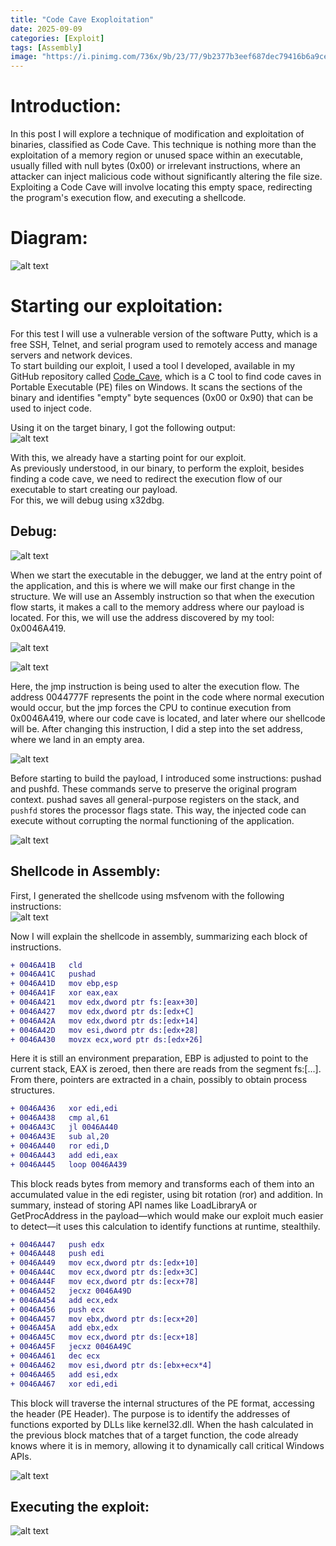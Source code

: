 ```yaml
---
title: "Code Cave Exoploitation"
date: 2025-09-09    
categories: [Exploit]
tags: [Assembly]
image: "https://i.pinimg.com/736x/9b/23/77/9b2377b3eef687dec79416b6a9ce52ce.jpg"
---
```


# Introduction:

In this post I will explore a technique of modification and exploitation of binaries, classified as Code Cave. This technique is nothing more than the exploitation of a memory region or unused space within an executable, usually filled with null bytes (0x00) or irrelevant instructions, where an attacker can inject malicious code without significantly altering the file size.  
Exploiting a Code Cave will involve locating this empty space, redirecting the program's execution flow, and executing a shellcode.

# Diagram:

![alt text](/assets/post6/diagrama.png)

# Starting our exploitation:
For this test I will use a vulnerable version of the software Putty, which is a free SSH, Telnet, and serial program used to remotely access and manage servers and network devices.  
To start building our exploit, I used a tool I developed, available in my GitHub repository called [Code_Cave](https://github.com/LipeOzyy/Code_Cave), which is a C tool to find code caves in Portable Executable (PE) files on Windows. It scans the sections of the binary and identifies "empty" byte sequences (0x00 or 0x90) that can be used to inject code.

Using it on the target binary, I got the following output:  
![alt text](/assets/post6/code_cave_tool.png) 

With this, we already have a starting point for our exploit.  
As previously understood, in our binary, to perform the exploit, besides finding a code cave, we need to redirect the execution flow of our executable to start creating our payload.  
For this, we will debug using x32dbg.

## Debug:

![alt text](/assets/post6/entrypoint.png) 

When we start the executable in the debugger, we land at the entry point of the application, and this is where we will make our first change in the structure. We will use an Assembly instruction so that when the execution flow starts, it makes a call to the memory address where our payload is located. For this, we will use the address discovered by my tool: 0x0046A419.  

![alt text](/assets/post6/in1.png)  

![alt text](/assets/post6/in2.png)

Here, the jmp instruction is being used to alter the execution flow. The address 0044777F represents the point in the code where normal execution would occur, but the jmp forces the CPU to continue execution from 0x0046A419, where our code cave is located, and later where our shellcode will be. After changing this instruction, I did a step into the set address, where we land in an empty area.  

![alt text](/assets/post6/area_vazia.png)

Before starting to build the payload, I introduced some instructions: pushad and pushfd. These commands serve to preserve the original program context. pushad saves all general-purpose registers on the stack, and `pushfd` stores the processor flags state. This way, the injected code can execute without corrupting the normal functioning of the application.

![alt text](/assets/post6/pushadpushfd.png)

## Shellcode in Assembly:
First, I generated the shellcode using msfvenom with the following instructions:  
![alt text](/assets/post6/msfvenom.png)

Now I will explain the shellcode in assembly, summarizing each block of instructions.


```diff
+ 0046A41B   cld
+ 0046A41C   pushad
+ 0046A41D   mov ebp,esp
+ 0046A41F   xor eax,eax
+ 0046A421   mov edx,dword ptr fs:[eax+30]
+ 0046A427   mov edx,dword ptr ds:[edx+C]
+ 0046A42A   mov edx,dword ptr ds:[edx+14]
+ 0046A42D   mov esi,dword ptr ds:[edx+28]
+ 0046A430   movzx ecx,word ptr ds:[edx+26]
```
Here it is still an environment preparation, EBP is adjusted to point to the current stack, EAX is zeroed, then there are reads from the segment fs:[...]. From there, pointers are extracted in a chain, possibly to obtain process structures.

```diff
+ 0046A436   xor edi,edi
+ 0046A438   cmp al,61
+ 0046A43C   jl 0046A440
+ 0046A43E   sub al,20
+ 0046A440   ror edi,D
+ 0046A443   add edi,eax
+ 0046A445   loop 0046A439
```
This block reads bytes from memory and transforms each of them into an accumulated value in the edi register, using bit rotation (ror) and addition. In summary, instead of storing API names like LoadLibraryA or GetProcAddress in the payload—which would make our exploit much easier to detect—it uses this calculation to identify functions at runtime, stealthily.

```diff
+ 0046A447   push edx
+ 0046A448   push edi
+ 0046A449   mov ecx,dword ptr ds:[edx+10]
+ 0046A44C   mov ecx,dword ptr ds:[edx+3C]
+ 0046A44F   mov ecx,dword ptr ds:[ecx+78]
+ 0046A452   jecxz 0046A49D
+ 0046A454   add ecx,edx
+ 0046A456   push ecx
+ 0046A457   mov ebx,dword ptr ds:[ecx+20]
+ 0046A45A   add ebx,edx
+ 0046A45C   mov ecx,dword ptr ds:[ecx+18]
+ 0046A45F   jecxz 0046A49C
+ 0046A461   dec ecx
+ 0046A462   mov esi,dword ptr ds:[ebx+ecx*4]
+ 0046A465   add esi,edx
+ 0046A467   xor edi,edi  
```
This block will traverse the internal structures of the PE format, accessing the header (PE Header). The purpose is to identify the addresses of functions exported by DLLs like kernel32.dll. When the hash calculated in the previous block matches that of a target function, the code already knows where it is in memory, allowing it to dynamically call critical Windows APIs.

![alt text](/assets/post6/emass.png)

## Executing the exploit:
![alt text](/assets/post6/explloit.png)


